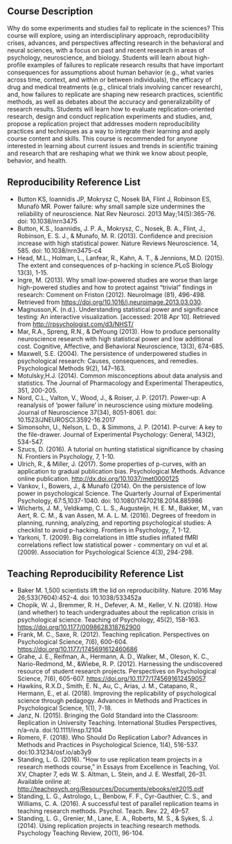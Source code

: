 ## Course Description

Why do some experiments and studies fail to replicate in the sciences? This course will explore, using an interdisciplinary approach, reproducibility crises, advances, and perspectives affecting research in the behavioral and neural sciences, with a focus on past and recent research in areas of psychology, neuroscience, and biology. Students will learn about high-profile examples of failures to replicate research results that have important consequences for assumptions about human behavior (e.g., what varies across time, context, and within or between individuals), the efficacy of drug and medical treatments (e.g., clinical trials involving cancer research), and, how failures to replicate are shaping new research practices, scientific methods, as well as debates about the accuracy and generalizability of research results. Students will learn how to evaluate replication-oriented research, design and conduct replication experiments and studies, and, propose a replication project that addresses modern reproducibility practices and techniques as a way to integrate their learning and apply course content and skills. This course is recommended for anyone interested in learning about current issues and trends in scientific training and research that are reshaping what we think we know about people, behavior, and health. 


## Reproducibility Reference List

- Button KS, Ioannidis JP, Mokrysz C, Nosek BA, Flint J, Robinson ES, Munafò MR. Power failure: why small sample size undermines the reliability of neuroscience. Nat Rev Neurosci. 2013 May;14(5):365-76. doi: 10.1038/nrn3475
- Button, K.S., Ioannidis, J. P. A., Mokrysz, C., Nosek, B. A., Flint, J., Robinson, E. S. J., & Munafo, M. R. (2013). Confidence and precision increase with high statistical power.  Nature Reviews Neuroscience. 14, 585. doi: 10.1038/nrn3475-c4
- Head, M.L., Holman, L., Lanfear, R., Kahn, A. T., & Jennions, M.D. (2015).  The extent and consequences of p-hacking in science.PLoS Biology 13(3), 1-15.
- Ingre, M. (2013). Why small low-powered studies are worse than large high-powered studies and how to protect against “trivial” findings in research: Comment on Friston (2012). NeuroImage (81), 496-498.  Retrieved from https://doi.org/10.1016/j.neuroimage.2013.03.030.
- Magnusson,K. (n.d.). Understanding statistical power and significance testing: An interactive visualization. [accessed: 2018 Apr 10]. Retrieved from http://rpsychologist.com/d3/NHST/
- Mar, R.A.,  Spreng, R.N., & DeYoung (2013). How to produce personality neuroscience research with high statistical power and low additional cost. Cognitive, Affective, and Behavioral Neuroscience, 13(3), 674-685.
- Maxwell, S.E. (2004). The persistence of underpowered studies in psychological research: Causes, consequences, and remedies.  Psychological Methods 9(2), 147–163.
- Motulsky,H.J. (2014).  Common misconceptions about data analysis and statistics.  The Journal of Pharmacology and Experimental Therapeutics, 351, 200-205.
- Nord, C.L., Valton, V., Wood, J., & Roiser, J. P. (2017).  Power-up: A reanalysis of ‘power failure’ in neuroscience using mixture modeling.  Journal of Neuroscience 37(34), 8051-8061. doi: 10.1523/JNEUROSCI.3592-16.2017
- Simonsohn, U., Nelson, L. D., & Simmons, J. P. (2014).  P-curve: A key to the file-drawer. Journal of Experimental Psychology: General, 143(2), 534-547.
- Szucs, D. (2016). A tutorial on hunting statistical significance by chasing N.  Frontiers in Psychology, 7, 1-10.
- Ulrich, R., & Miller, J. (2017).  Some properties of p-curves, with an application to gradual publication bias.  Psychological Methods. Advance online publication. http://dx.doi.org/10.1037/met0000125
- Vankov, I., Bowers, J., & Munafò (2014).  On the persistence of low power in psychological  Science. The Quarterly Journal of Experimental Psychology, 67:5,1037-1040. doi: 10.1080/17470218.2014.885986
- Wicherts, J. M., Veldkamp, C. L. S., Augusteijn, H. E. M., Bakker, M., van Aert, R. C. M., & van Assen, M. A. L. M. (2016).  Degrees of freedom in planning, running, analyzing, and reporting psychological studies: A checklist to avoid p-hacking. Frontiers in Psychology, 7, 1-12.
- Yarkoni, T. (2009). Big correlations in little studies inflated fMRI correlations reflect low statistical power - commentary on vul et al. (2009).  Association for Psychological Science 4(3), 294-298.

## Teaching Reproducibility Reference List

- Baker M. 1,500 scientists lift the lid on reproducibility. Nature. 2016 May 26;533(7604):452-4. doi: 10.1038/533452a
- Chopik, W. J., Bremmer, R. H., Defever, A. M., Keller, V. N. (2018). How (and whether) to teach undergraduates about the replication crisis in psychological science. Teaching of Psychology, 45(2), 158-163. https://doi.org/10.1177/0098628318762900
- Frank, M. C., Saxe, R. (2012). Teaching replication. Perspectives on Psychological Science, 7(6), 600-604. https://doi.org/10.1177/1745691612460686
- Grahe, J. E., Reifman, A., Hermann, A. D., Walker, M., Oleson, K. C., Nario-Redmond, M., &Wiebe, R. P. (2012). Harnessing the undiscovered resource of student research projects. Perspectives on Psychological Science, 7(6), 605-607. https://doi.org/10.1177/1745691612459057
- Hawkins, R.X.D., Smith, E. N., Au, C., Arias, J. M., Catapano, R., Hermann, E., et al. (2018). Improving the replicability of psychological science through pedagogy. Advances in Methods and Practices in Psychological Science, 1(1), 7-18.
- Janz, N. (2015). Bringing the Gold Standard into the Classroom: Replication in University Teaching. International Studies Perspectives, n/a–n/a. doi:10.1111/insp.12104 
- Romero, F. (2018). Who Should Do Replication Labor? Advances in Methods and Practices in Psychological Science, 1(4), 516-537. doi:10.31234/osf.io/ab3y9
- Standing, L. G. (2016). “How to use replication team projects in a research methods course,” in Essays from Excellence in Teaching, Vol. XV, Chapter 7, eds W. S. Altman, L. Stein, and J. E. Westfall, 26–31. Available online at: http://teachpsych.org/Resources/Documents/ebooks/eit2015.pdf
- Standing, L. G., Astrologo, L., Benbow, F. F., Cyr-Gauthier, C. S., and Williams, C. A. (2016). A successful test of parallel replication teams in teaching research methods. Psychol. Teach. Rev. 22, 49–57.
- Standing, L. G., Grenier, M., Lane, E. A., Roberts, M. S., & Sykes, S. J. (2014). Using replication projects in teaching research methods. Psychology Teaching Review, 20(1), 96-104.
